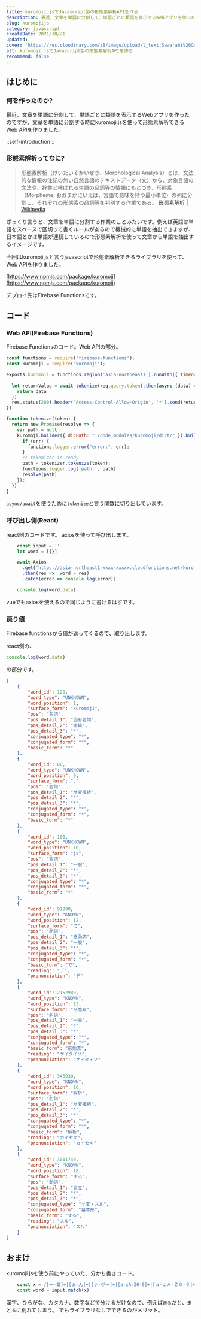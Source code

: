 ```yaml
---
title: kuromoji.jsでJavascript製の形態素解析APIを作る
description: 最近、文章を単語に分割して、単語ごとに類語を表示するWebアプリを作ったのですが、文章を単語に分割する時にkuromoji.jsを使って形態素解析できるWeb APIを作りました。
slug: kuromojijs
category: javascript
createDate: 2021/10/21
updated: 
cover: 'https://res.cloudinary.com/t8/image/upload/l_text:Sawarabi%20Gothic_80_bold:kuromoji.jsでJavascript製の形態素解析APIを作る,co_rgb:fff,w_620,c_fit/v1712091289/ogp_image_zorhlz.png'
alt: kuromoji.jsでJavascript製の形態素解析APIを作る
recommend: false
---
```

## はじめに



### 何を作ったのか?

最近、文章を単語に分割して、単語ごとに類語を表示するWebアプリを作ったのですが、文章を単語に分割する時にkuromoji.jsを使って形態素解析できるWeb APIを作りました。

::self-introduction
::


### 形態素解析ってなに?
> 形態素解析（けいたいそかいせき、Morphological Analysis）とは、文法的な情報の注記の無い自然言語のテキストデータ（文）から、対象言語の文法や、辞書と呼ばれる単語の品詞等の情報にもとづき、形態素（Morpheme, おおまかにいえば、言語で意味を持つ最小単位）の列に分割し、それぞれの形態素の品詞等を判別する作業である。
[形態素解析 | Wikipedia](https://ja.wikipedia.org/wiki/%E5%BD%A2%E6%85%8B%E7%B4%A0%E8%A7%A3%E6%9E%90)

ざっくり言うと、文章を単語に分割する作業のことみたいです。例えば英語は単語をスペースで区切って書くルールがあるので機械的に単語を抽出できますが、日本語とかは単語が連続しているので形態素解析を使って文章から単語を抽出するイメージです。

今回はkuromoji.jsと言うjavascriptで形態素解析できるライブラリを使って、Web APIを作りました。

[https://www.npmjs.com/package/kuromoji](https://www.npmjs.com/package/kuromoji)

デプロイ先はFirebase Functionsです。

## コード
### Web API(Firebase Functions)
Firebase Functionsのコード。Web APIの部分。

```js
const functions = require('firebase-functions');
const kuromoji = require("kuromoji");

exports.kuromoji = functions.region('asia-northeast1').runWith({ timeoutSeconds: 540, memory: "1GB" }).https.onRequest(async (req, res) => {
  
  let returnValue = await tokenize(req.query.token).then(async (data) => {
    return data
  })
  res.status(200).header('Access-Control-Allow-Origin', '*').send(returnValue);
})

function tokenize(token) {
  return new Promise(resolve => {
    var path = null
    kuromoji.builder({ dicPath: "./node_modules/kuromoji/dict/" }).build((err, tokenizer) => {
      if (err) {
        functions.logger.error("error:", err);
      }
      // tokenizer is ready
      path = tokenizer.tokenize(token);
      functions.logger.log('path:', path)
      resolve(path)
    });
  })
}
```
`async/await`を使うために`tokenize`と言う関数に切り出しています。

### 呼び出し側(React)
react側のコードです。
axiosを使って呼び出します。

```js
    const input = ''
    let word = [{}]

    await Axios
      .get('https://asia-northeast1-xxxx-xxxxx.cloudfunctions.net/kuromoji?token=' + input)
      .then(res =>  word = res)
      .catch(error => console.log(error))

    console.log(word.data)
```

vueでもaxiosを使えるので同じように書けるはずです。

### 戻り値

Firebase functionsから値が返ってくるので、取り出します。

react側の、

```js
console.log(word.data)
```

の部分です。

```json
[
    {
        "word_id": 120,
        "word_type": "UNKNOWN",
        "word_position": 1,
        "surface_form": "kuromoji",
        "pos": "名詞",
        "pos_detail_1": "固有名詞",
        "pos_detail_2": "組織",
        "pos_detail_3": "*",
        "conjugated_type": "*",
        "conjugated_form": "*",
        "basic_form": "*"
    },
    {
        "word_id": 80,
        "word_type": "UNKNOWN",
        "word_position": 9,
        "surface_form": ".",
        "pos": "名詞",
        "pos_detail_1": "サ変接続",
        "pos_detail_2": "*",
        "pos_detail_3": "*",
        "conjugated_type": "*",
        "conjugated_form": "*",
        "basic_form": "*"
    },
    {
        "word_id": 100,
        "word_type": "UNKNOWN",
        "word_position": 10,
        "surface_form": "js",
        "pos": "名詞",
        "pos_detail_1": "一般",
        "pos_detail_2": "*",
        "pos_detail_3": "*",
        "conjugated_type": "*",
        "conjugated_form": "*",
        "basic_form": "*"
    },
    {
        "word_id": 91990,
        "word_type": "KNOWN",
        "word_position": 12,
        "surface_form": "で",
        "pos": "助詞",
        "pos_detail_1": "格助詞",
        "pos_detail_2": "一般",
        "pos_detail_3": "*",
        "conjugated_type": "*",
        "conjugated_form": "*",
        "basic_form": "で",
        "reading": "デ",
        "pronunciation": "デ"
    },
    {
        "word_id": 2152980,
        "word_type": "KNOWN",
        "word_position": 13,
        "surface_form": "形態素",
        "pos": "名詞",
        "pos_detail_1": "一般",
        "pos_detail_2": "*",
        "pos_detail_3": "*",
        "conjugated_type": "*",
        "conjugated_form": "*",
        "basic_form": "形態素",
        "reading": "ケイタイソ",
        "pronunciation": "ケイタイソ"
    },
    {
        "word_id": 345930,
        "word_type": "KNOWN",
        "word_position": 16,
        "surface_form": "解析",
        "pos": "名詞",
        "pos_detail_1": "サ変接続",
        "pos_detail_2": "*",
        "pos_detail_3": "*",
        "conjugated_type": "*",
        "conjugated_form": "*",
        "basic_form": "解析",
        "reading": "カイセキ",
        "pronunciation": "カイセキ"
    },
    {
        "word_id": 3011740,
        "word_type": "KNOWN",
        "word_position": 18,
        "surface_form": "する",
        "pos": "動詞",
        "pos_detail_1": "自立",
        "pos_detail_2": "*",
        "pos_detail_3": "*",
        "conjugated_type": "サ変・スル",
        "conjugated_form": "基本形",
        "basic_form": "する",
        "reading": "スル",
        "pronunciation": "スル"
    }
]
```
## おまけ

kuromoji.jsを使う前にやっていた、分かち書きコード。

```js
    const x = /[一-龠]+|[ぁ-ん]+|[ァ-ヴー]+|[a-zA-Z0-9]+|[ａ-ｚＡ-Ｚ０-９]+/g
    const word = input.match(x)
```

漢字、ひらがな、カタカナ、数字などで分けるだけなので、例えば`走る`だと、`走`と`る`に別れてしまう。
でもライブラリなしでできるのがメリット。